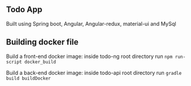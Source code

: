 ## Todo App
Built using Spring boot, Angular, Angular-redux, material-ui and MySql

## Building docker file
Build a front-end docker image: inside todo-ng root directory run `npm run-script docker_build`

Build a back-end docker image: inside todo-api root directory run `gradle build buildDocker`
